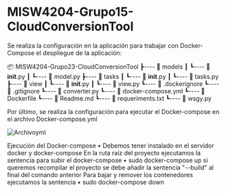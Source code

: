 # MISW4204-Grupo15-CloudConversionTool
Se realiza la configuración en la aplicación para trabajar con Docker-Compose el despliegue de la aplicación:

📦 MISW4204-Grupo23-CloudConversionTool
 ┣---- 📂 models
 ┃     ┗---- 📜 __init__.py
 ┃     ┗---- 📜 model.py
 ┣---- 📂 tasks
 ┃     ┗---- 📜 __init__.py
 ┃     ┗---- 📜 tasks.py
 ┣---- 📂 view
 ┃     ┗---- 📜 __init__.py
 ┃     ┗---- 📜 view.py
 ┗---- 📜 .dockerignore
 ┗---- 📜 .gitignore
 ┗---- 📜 converter.py
 ┗---- 📜 docker-compose.yml
 ┗---- 📜 Dockerfile
 ┗---- 📜 Readme.md
 ┗---- 📜 requeriments.txt
 ┗---- 📜 wsgy.py
 
Por último, se realiza la configuración para ejecutar el Docker-compose en el archivo Docker-compose.yml
 
![Archivoyml](https://user-images.githubusercontent.com/98661682/232351674-3d31cd7a-7ff6-464e-9a33-8aefc2b271df.png)

Ejecución del Docker-compose
•	Debemos tener instalado en el servidor docker y docker-compose 
    En la ruta raíz del proyecto ejecutamos la sentencia para subir el docker-compose
    •	sudo docker-compose up 
    si queremos recompilar el proyecto se debe añadir la sentencia "--build" al final del comando anterior
    Para bajar y remover los contenedores ejecutamos la sentencia
    •	sudo docker-compose down 

